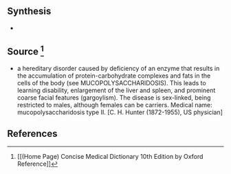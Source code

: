 ## Synthesis
- 
## Source [^1]
- a hereditary disorder caused by deficiency of an enzyme that results in the accumulation of protein-carbohydrate complexes and fats in the cells of the body (see MUCOPOLYSACCHARIDOSIS). This leads to learning disability, enlargement of the liver and spleen, and prominent coarse facial features (gargoylism). The disease is sex-linked, being restricted to males, although females can be carriers. Medical name: mucopolysaccharidosis type II. \[C. H. Hunter (1872-1955), US physician]
## References

[^1]: [[(Home Page) Concise Medical Dictionary 10th Edition by Oxford Reference]]